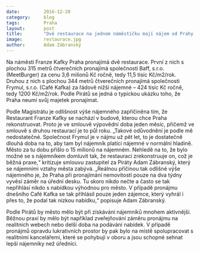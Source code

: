 ```yaml
---
date:         2016-12-20
category:     blog
tags:         Praha
layout:       post
title:        "Dvě restaurace na jednom náměstíčku mají nájem od Prahy. Výše nájemného se liší o řád" 
image:        restaurace.jpg
author:       Adam Zábranský
---
```


Na náměstí Franze Kafky Praha pronajímá dvě restaurace. První z nich s plochou 315 metrů čtverečních pronajímá společnosti Baff, s.r.o. (MeetBurger) za cenu 3,6 milionů Kč ročně, tedy 11,5 tisíc Kč/m2/rok. Druhou z nich s plochou 344 metrů čtverečních pronajímá společnosti Frymul, s.r.o. (Café Kafka) za řádově nižší nájemné – 424 tisíc Kč ročně, tedy 1200 Kč/m2/rok. Podle Pirátů se jedná o typickou ukázku toho, že Praha neumí svůj majetek pronajímat.

Podle Magistrátu je odlišnost výše nájemného zapříčiněna tím, že Restaurant Franze Kafky se nachází v budově, kterou chce Praha rekonstruovat. Proto je ve smlouvě výpovědní doba jeden měsíc, přičemž ve smlouvě s druhou restaurací je to půl roku. „Takové odůvodnění je podle mě nedostatečné. Společnost Frymul je v nájmu už pět let, to je dostatečně dlouhá doba na to, aby tam byl nájemník platící nájemné v normální hladině. Město za tu dobu přišlo o 15 milionů na nájemném. Nehledě na to, že bylo možné se s nájemníkem domluvit tak, že restauraci zrekonstruuje on, což je běžná praxe,“ kritizuje smlouvu zastupitel za Piráty Adam Zábranský, který se nájemními vztahy města zabývá. „Reálnou příčinou tak odlišné výše nájemného je, že Praha při pronajímání nemovitostí pouze na dva týdny vyvěsí záměr na úřední desku. Tu skoro nikdo nečte a často se tak nepřihlásí nikdo s nabídkou výhodnou pro město. V případě pronájmu dnešního Café Kafka se tak přihlásil pouze jeden zájemce, který vyhrál i přes to, že podal tak nízkou nabídku,“ popisuje Adam Zábranský.

Podle Pirátů by město mělo být při získávání nájemníků mnohem aktivnější. Běžnou praxí by mělo být například zveřejňování záměru pronájmu na realitních webech nebo delší doba na podávání nabídek. V případě pronájmů opravdu lukrativních prostor by pak bylo na místě spolupracovat s realitními kancelářemi, které se pohybují v oboru a jsou schopné sehnat lepší nájemníky než úředníci.

